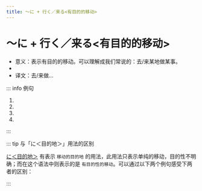 ```yaml
---
title: ～に + 行く／来る<有目的的移动>
---
```


# ～に + 行く／来る<有目的的移动>

- 意义：表示有目的的移动。可以理解成我们常说的：去/来某地做某事。
- <grammer-content sentence="接续：**一类二类动词**的**第一连用形**/动作性名词(**三类动词的词干**) + に + [行/い]く／[来/く]る。" />
- 译文：去/来做...

::: info 例句

1. <grammer-content sentence="おおぜい[聞/き]き**に[来/き]ました**。" trans="很多人来听了。" />
1. <grammer-content sentence="[李/り]さんは[本/ほん]を[買/か]い**に[行/い]きました**。" trans="小李去买书了。" />
1. <grammer-content sentence="[弟/おとうと]は[手伝/てつだ]いに**[来/き]ませんでした**。" trans="弟弟没来帮忙。" />
1. <grammer-content sentence="[日曜日/にちようび]の[午後/ごご]、[買/か]い[物/もの]**に行いきます**。" trans="周日下午去买东西。" />

:::

::: tip 与「に＜目的地＞」用法的区别

<u>[に＜目的地＞](../auxiliary/ni.md#1-に＜目的地＞)</u> 有表示 `移动的目的地` 的用法，此用法只表示单纯的移动，目的性不明确；而在这个语法中则表示的是 `有目的性的移动`。可以通过以下两个例句感受下两者的区别：

<div class='bunpu-block'>

  <grammer-content sentence="[学校/がっこう]**に**[行/い]きます。" trans='去学校。(单纯表示移动，并没有说去学校干啥。)' />

  <grammer-content sentence="[学校/がっこう]**に**[授業/じゅぎょう]を[受/う]け**に[行/い]きます**。" trans='去学校上课。(第一个「に」表示移动的目的地，而第二个「に」表示有目的性的移动。)' />

</div>

:::

